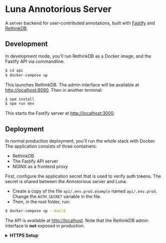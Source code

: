 # Luna Annotorious Server

A server backend for user-contributed annotations, 
built with [Fastify](https://www.fastify.io/) and
[RethinkDB](https://rethinkdb.com/).


## Development

In development mode, you'll run RethinkDB as a Docker image, and the Fastify API via commandline.

```sh
$ cd api
$ docker-compose up
```

This launches RethinkDB. The admin interface will be available at <http://localhost:8080>. Then in another terminal:

```sh
$ npm install
$ npm run dev
```

This starts the Fastify server at <http://localhost:3000>.

## Deployment

In normal production deployment, you'll run the whole stack with Docker. The application consists of three containers:

- RethinkDB
- The Fastify API server
- NGINX as a frontend proxy

First, configure the application secret that is used to verify auth tokens. The secret is shared between the Annotorious
server and Luna. 

- Create a copy of the file `api/.env.prod.example` named `api/.env.prod`. Change the `AUTH_SECRET` variable in the file.
- Then, in the root folder, run:

```sh
$ docker-compose up --build
```

The API is available at <http://localhost>. Note that the RethinkDB admin interface is __not__ exposed in production.

<details>

<summary><strong>HTTPS Setup</strong></summary>

<br/>

Installation of HTTPS certificates via Certbot and LetsEncrypt is prepared in the Docker setup,
but requires manual steps. The process is based on [this guide](https://mindsers.blog/post/https-using-nginx-certbot-docker/).

In the CLI-commands below, replace `annotation-server.rainersimon.io` with the domain name of your server.

#### 1. Test if the setup works correctly

```sh
docker-compose run --rm  certbot certonly --webroot --webroot-path /var/www/certbot/ --dry-run -d annotation-server.rainersimon.io
```

#### 2. Test if the setup works correctly

With HTTPS still disabled, download certificate from LetsEncrypt:

```sh
docker-compose run --rm  certbot certonly --webroot --webroot-path /var/www/certbot/ -d annotation-server.rainersimon.io
```

#### 3. After the certificate is available

- Edit NGINX config file in `nginx/conf/default.conf` and uncomment the HTTPS config block.
- Restart everything with `docker-compose up --build`
</details>
